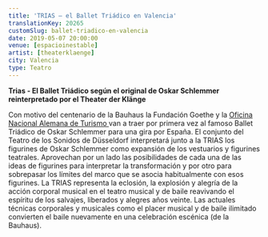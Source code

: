 ```yaml
---
title: 'TRIAS – el Ballet Triádico en Valencia'
translationKey: 20265
customSlug: ballet-triadico-en-valencia
date: 2019-05-07 20:00:00
venue: [espacioinestable]
artist: [theaterklaenge]
city: Valencia
type: Teatro
---
```

<strong>Trias - El Ballet Triádico según el original de Oskar Schlemmer reinterpretado por el Theater der Klänge</strong>

Con motivo del centenario de la Bauhaus la Fundación Goethe y la <a href="https://www.germany.travel/es/index.html" rel="noopener noreferrer" target="_blank">Oficina Nacional Alemana de Turismo </a> van a traer por primera vez al famoso Ballet Triádico de Oskar Schlemmer para una gira por España. El conjunto del Teatro de los Sonidos de Düsseldorf interpretará junto a la TRIAS los figurines de Oskar Schlemmer como expansión de los vestuarios y figurines teatrales. Aprovechan por un lado las posibilidades de cada una de las ideas de figurines para interpretar la transformación y por otro para sobrepasar los límites  del marco que se asocia habitualmente con esos figurines. La TRIAS representa la eclosión, la explosión y alegría de la acción corporal musical en el teatro musical y de baile reavivando el espíritu de los salvajes, liberados y alegres años veinte. Las actuales técnicas corporales y musicales como el placer musical y de baile ilimitado convierten el baile nuevamente en una celebración escénica (de la Bauhaus).
